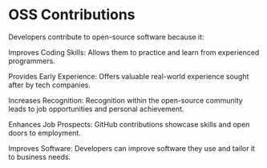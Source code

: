 # OSS Contributions
Developers contribute to open-source software because it:

Improves Coding Skills: Allows them to practice and learn from experienced programmers.

Provides Early Experience: Offers valuable real-world experience sought after by tech companies.

Increases Recognition: Recognition within the open-source community leads to job opportunities and personal achievement.

Enhances Job Prospects: GitHub contributions showcase skills and open doors to employment.

Improves Software: Developers can improve software they use and tailor it to business needs.
